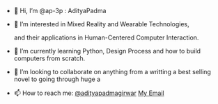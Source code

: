 - 👋 Hi, I’m @ap-3p : AdityaPadma
- 👀 I’m interested in Mixed Reality and Wearable Technologies,
 
     and their applications in Human-Centered Computer Interaction.
- 🌱 I’m currently learning Python, Design Process and how to build computers from scratch.
- 💞️ I’m looking to collaborate on anything from a writting a best selling novel to going through huge a
- 📫 How to reach me: [@adityapadmagirwar](https://www.instagram.com/adityapadmagirwar/)  [My Email](adityapadmagirwar@gmail.com)

<!---
ap-3p/ap-3p is a ✨ special ✨ repository because its `README.md` (this file) appears on your GitHub profile.
You can click the Preview link to take a look at your changes.
--->
